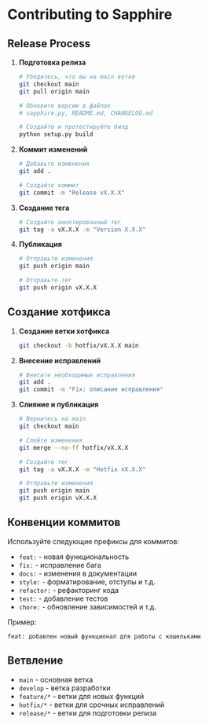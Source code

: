 # Contributing to Sapphire

## Release Process

1. **Подготовка релиза**

   ```bash
   # Убедитесь, что вы на main ветке
   git checkout main
   git pull origin main

   # Обновите версию в файлах
   # sapphire.py, README.md, CHANGELOG.md

   # Создайте и протестируйте билд
   python setup.py build
   ```

2. **Коммит изменений**

   ```bash
   # Добавьте изменения
   git add .

   # Создайте коммит
   git commit -m "Release vX.X.X"
   ```

3. **Создание тега**

   ```bash
   # Создайте аннотированный тег
   git tag -a vX.X.X -m "Version X.X.X"
   ```

4. **Публикация**

   ```bash
   # Отправьте изменения
   git push origin main

   # Отправьте тег
   git push origin vX.X.X
   ```

## Создание хотфикса

1. **Создание ветки хотфикса**

   ```bash
   git checkout -b hotfix/vX.X.X main
   ```

2. **Внесение исправлений**

   ```bash
   # Внесите необходимые исправления
   git add .
   git commit -m "Fix: описание исправления"
   ```

3. **Слияние и публикация**

   ```bash
   # Вернитесь на main
   git checkout main

   # Слейте изменения
   git merge --no-ff hotfix/vX.X.X

   # Создайте тег
   git tag -a vX.X.X -m "Hotfix vX.X.X"

   # Отправьте изменения
   git push origin main
   git push origin vX.X.X
   ```

## Конвенции коммитов

Используйте следующие префиксы для коммитов:

- `feat:` - новая функциональность
- `fix:` - исправление бага
- `docs:` - изменения в документации
- `style:` - форматирование, отступы и т.д.
- `refactor:` - рефакторинг кода
- `test:` - добавление тестов
- `chore:` - обновление зависимостей и т.д.

Пример:

```
feat: добавлен новый функционал для работы с кошельками
```

## Ветвление

- `main` - основная ветка
- `develop` - ветка разработки
- `feature/*` - ветки для новых функций
- `hotfix/*` - ветки для срочных исправлений
- `release/*` - ветки для подготовки релиза
